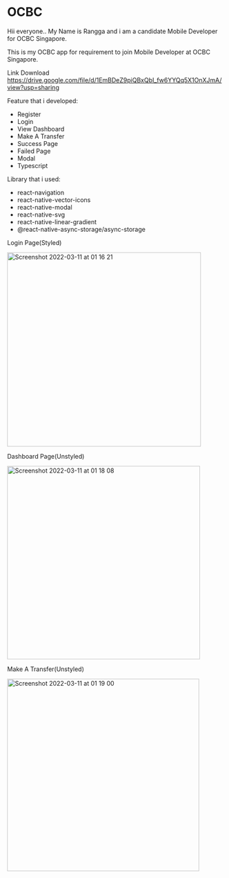 # OCBC

Hii everyone..
My Name is Rangga and i am a candidate Mobile Developer for OCBC Singapore.

This is my OCBC app for requirement to join Mobile Developer at OCBC Singapore.

Link Download https://drive.google.com/file/d/1EmBDeZ9piQBxQbI_fw6YYQq5X1OnXJmA/view?usp=sharing

Feature that i developed:
 - Register
 - Login
 - View Dashboard
 - Make A Transfer
 - Success Page
 - Failed Page
 - Modal
 - Typescript

Library that i used:
 - react-navigation
 - react-native-vector-icons
 - react-native-modal
 - react-native-svg
 - react-native-linear-gradient
 - @react-native-async-storage/async-storage


Login Page(Styled)

<img width="449" alt="Screenshot 2022-03-11 at 01 16 21" src="https://user-images.githubusercontent.com/46615811/157728713-397c121f-2ce7-4707-a0b4-048c38aed092.png">

Dashboard Page(Unstyled)

<img width="447" alt="Screenshot 2022-03-11 at 01 18 08" src="https://user-images.githubusercontent.com/46615811/157728923-05c6bb9b-3b5e-4b94-8471-9c6a4b536038.png">

Make A Transfer(Unstyled)

<img width="445" alt="Screenshot 2022-03-11 at 01 19 00" src="https://user-images.githubusercontent.com/46615811/157729058-c09a6756-3782-4950-af32-5b0ad49ebe15.png">


